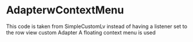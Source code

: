 # AdapterwContextMenu
This code is taken from SimpleCustomLv
instead of having a listener set to the row view custom Adapter
A floating context menu is used
